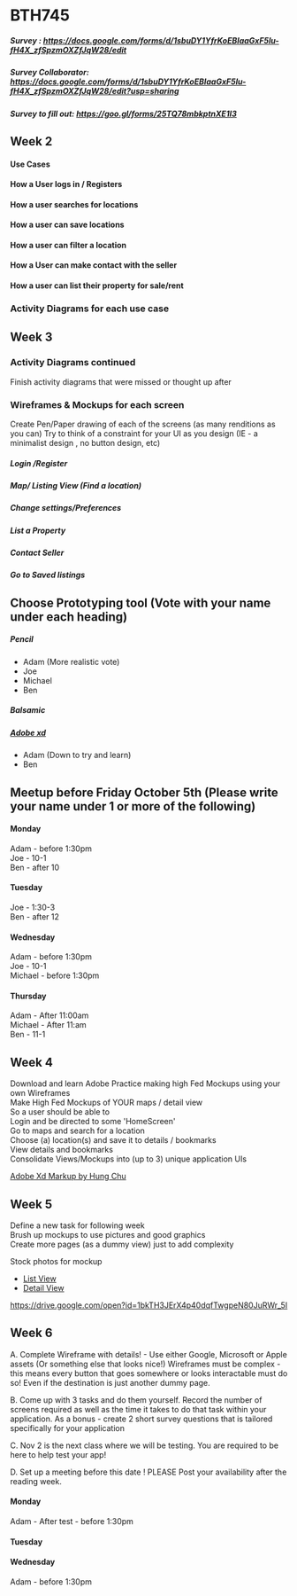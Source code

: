 # BTH745
##### Survey : https://docs.google.com/forms/d/1sbuDY1YfrKoEBIaaGxF5Iu-fH4X_zfSpzmOXZfJqW28/edit 
##### Survey Collaborator: https://docs.google.com/forms/d/1sbuDY1YfrKoEBIaaGxF5Iu-fH4X_zfSpzmOXZfJqW28/edit?usp=sharing
##### Survey to fill out: https://goo.gl/forms/25TQ78mbkptnXE1I3
## Week 2
#### Use Cases 
#### How a User logs in / Registers
#### How a user searches for locations
#### How a user can save locations
#### How a user  can filter a location
#### How a User can make contact with the seller
#### How a user can list their property for sale/rent
### Activity Diagrams for each use case
## Week 3
### Activity Diagrams continued
Finish activity diagrams that were missed or thought up after
### Wireframes & Mockups for each screen
Create Pen/Paper drawing of each of the screens (as many renditions as you can)
Try to think of a constraint for your UI as you design (IE - a minimalist design , no button design, etc)
  ##### Login /Register
  ##### Map/ Listing View (Find a location)
  ##### Change settings/Preferences
  ##### List a Property
  ##### Contact Seller
  ##### Go to Saved listings
## Choose Prototyping tool (Vote with your name under each heading)
  ##### Pencil
  * Adam (More realistic vote)  
  * Joe  
  * Michael
  * Ben
  ##### Balsamic
  
  ##### [Adobe xd](https://www.adobe.com/ca/products/xd.html)
  * Adam (Down to try and learn)
  * Ben
  
## Meetup before Friday October 5th (Please write your name under 1 or more of the following)

#### Monday 
Adam - before 1:30pm  
Joe - 10-1  
Ben - after 10
#### Tuesday
Joe - 1:30-3  
Ben - after 12
#### Wednesday
Adam - before 1:30pm  
Joe - 10-1  
Michael - before 1:30pm
#### Thursday
Adam - After 11:00am  
Michael - After 11:am   
Ben - 11-1
## Week 4
Download and learn Adobe 
Practice making high Fed Mockups using your own Wireframes  
  Make High Fed Mockups of YOUR maps / detail view  
    So a user should be able to  
    Login and be directed to some 'HomeScreen'  
    Go to maps and search for a location  
    Choose (a) location(s) and save it to details / bookmarks  
    View details and bookmarks  
Consolidate Views/Mockups into (up to 3) unique application UIs  
  
[Adobe Xd Markup by Hung Chu](https://drive.google.com/open?id=1UKpO62hiqEhaiBLhG7qTdcJ_CGJ4UH1z)

## Week 5
Define a new task for following week  
Brush up mockups to use pictures and good graphics  
Create more pages (as a dummy view) just to add complexity
  
Stock photos for mockup
* [List View](https://drive.google.com/open?id=1NloJLNYTcr3aZ-QuPAqt7tumO9aKzA0o)
* [Detail View](https://drive.google.com/open?id=1WkLXd5NLAtpbcidmtmiOsQ61XVMDkKu3)

https://drive.google.com/open?id=1bkTH3JErX4p40dqfTwgpeN80JuRWr_5I 

## Week 6
A. Complete Wireframe with details! - Use either Google, Microsoft or Apple assets (Or something else that looks nice!)
  Wireframes must be complex - this means every button that goes somewhere or looks interactable must do so! Even if the destination is   just another dummy page.
  
B. Come up with 3 tasks and do them yourself. Record the number of screens required as well as the time it takes to do that task within your application. As a bonus - create 2 short survey questions that is tailored specifically for your application


C. Nov 2 is the next class where we will be testing. You are required to be here to help test your app!

D. Set up a meeting before this date ! PLEASE Post your availability after the reading week.

#### Monday 
Adam - After test - before 1:30pm  
#### Tuesday

#### Wednesday
Adam - before 1:30pm  
